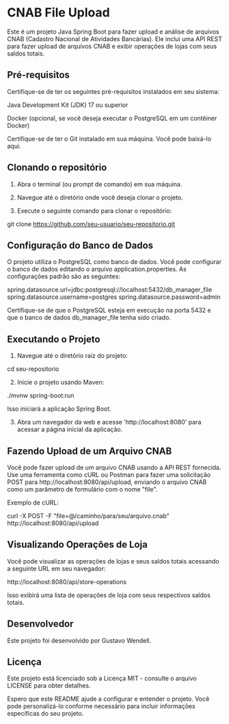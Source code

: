 ﻿# CNAB File Upload

 Este é um projeto Java Spring Boot para fazer upload e análise de arquivos CNAB (Cadastro Nacional de Atividades Bancárias). Ele inclui uma API REST para fazer upload de arquivos CNAB e exibir operações de lojas com seus saldos totais.

## Pré-requisitos

Certifique-se de ter os seguintes pré-requisitos instalados em seu sistema:

Java Development Kit (JDK) 17 ou superior

Docker (opcional, se você deseja executar o PostgreSQL em um contêiner Docker)

Certifique-se de ter o Git instalado em sua máquina. Você pode baixá-lo aqui.

## Clonando o repositório
1. Abra o terminal (ou prompt de comando) em sua máquina.

2. Navegue até o diretório onde você deseja clonar o projeto.

3. Execute o seguinte comando para clonar o repositório:

  git clone https://github.com/seu-usuario/seu-repositorio.git

## Configuração do Banco de Dados

O projeto utiliza o PostgreSQL como banco de dados. Você pode configurar o banco de dados editando o arquivo application.properties. As configurações padrão são as seguintes:

spring.datasource.url=jdbc:postgresql://localhost:5432/db_manager_file
spring.datasource.username=postgres
spring.datasource.password=admin

Certifique-se de que o PostgreSQL esteja em execução na porta 5432 e que o banco de dados db_manager_file tenha sido criado.

## Executando o Projeto

1. Navegue até o diretório raiz do projeto:

cd seu-repositorio

2. Inicie o projeto usando Maven:

 ./mvnw spring-boot:run

Isso iniciará a aplicação Spring Boot.

3. Abra um navegador da web e acesse 'http://localhost:8080' para acessar a página inicial da aplicação.

## Fazendo Upload de um Arquivo CNAB

Você pode fazer upload de um arquivo CNAB usando a API REST fornecida. Use uma ferramenta como cURL ou Postman para fazer uma solicitação POST para http://localhost:8080/api/upload, enviando o arquivo CNAB como um parâmetro de formulário com o nome "file".

Exemplo de cURL:

curl -X POST -F "file=@/caminho/para/seu/arquivo.cnab" http://localhost:8080/api/upload

## Visualizando Operações de Loja

Você pode visualizar as operações de lojas e seus saldos totais acessando a seguinte URL em seu navegador:

http://localhost:8080/api/store-operations

Isso exibirá uma lista de operações de loja com seus respectivos saldos totais.

## Desenvolvedor

Este projeto foi desenvolvido por Gustavo Wendell.

## Licença
Este projeto está licenciado sob a Licença MIT - consulte o arquivo LICENSE para obter detalhes.

Espero que este README ajude a configurar e entender o projeto. Você pode personalizá-lo conforme necessário para incluir informações específicas do seu projeto.


